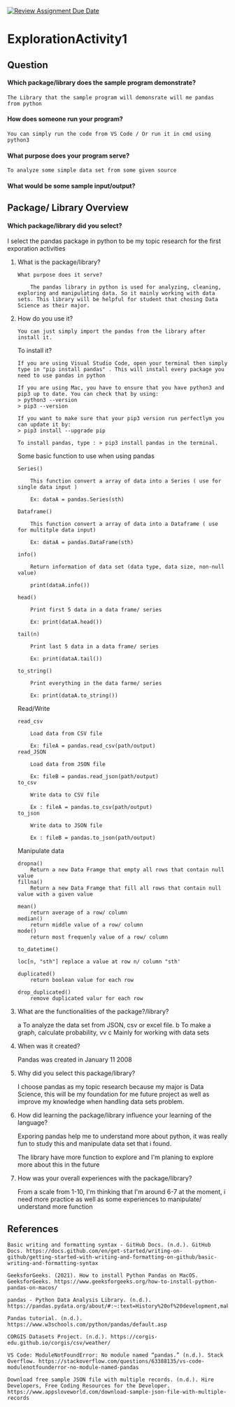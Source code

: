[![Review Assignment Due Date](https://classroom.github.com/assets/deadline-readme-button-24ddc0f5d75046c5622901739e7c5dd533143b0c8e959d652212380cedb1ea36.svg)](https://classroom.github.com/a/oB7VDeFN)
# ExplorationActivity1

## Question
#### Which package/library does the sample program demonstrate?

    The Library that the sample program will demonsrate will me pandas from python

#### How does someone run your program?

    You can simply run the code from VS Code / Or run it in cmd using python3

#### What purpose does your program serve?

    To analyze some simple data set from some given source

#### What would be some sample input/output?


## Package/ Library Overview
#### Which package/library did you select?
I select the pandas package in python to be my topic research for the first exporation activities

1.  What is the package/library?

        What purpose does it serve?

            The pandas library in python is used for analyzing, cleaning, exploring and manipulating data. So it mainly working with data sets. This library will be helpful for student that chosing Data Science as their major.

2.  How do you use it?

        You can just simply import the pandas from the library after install it.

    To install it?

        If you are using Visual Studio Code, open your terminal then simply type in "pip install pandas" . This will install every package you need to use pandas in python

        If you are using Mac, you have to ensure that you have python3 and pip3 up to date. You can check that by using:
        > python3 --version
        > pip3 --version

        If you want to make sure that your pip3 version run perfectlym you can update it by:
        > pip3 install --upgrade pip
    
        To install pandas, type : > pip3 install pandas in the terminal. 
    
    Some basic function to use when using pandas

        Series()
        
            This function convert a array of data into a Series ( use for single data input )

            Ex: dataA = pandas.Series(sth)

        Dataframe()

            This function convert a array of data into a Dataframe ( use for multitple data input)

            Ex: dataA = pandas.DataFrame(sth)

        info()

            Return information of data set (data type, data size, non-null value)

            print(dataA.info())

        head()

            Print first 5 data in a data frame/ series

            Ex: print(dataA.head())

        tail(n)

            Print last 5 data in a data frame/ series

            Ex: print(dataA.tail())

        to_string()

            Print everything in the data farme/ series

            Ex: print(dataA.to_string())


    Read/Write 

        read_csv

            Load data from CSV file

            Ex: fileA = pandas.read_csv(path/output)
        read_JSON

            Load data from JSON file

            Ex: fileB = pandas.read_json(path/output)
        to_csv 

            Write data to CSV file

            Ex : fileA = pandas.to_csv(path/output)
        to_json

            Write data to JSON file

            Ex : fileB = pandas.to_json(path/output)

    Manipulate data

        dropna()
            Return a new Data Framge that empty all rows that contain null value
        fillna()
            Return a new Data Framge that fill all rows that contain null value with a given value
        
        mean()
            return average of a row/ column
        median()
            return middle value of a row/ column
        mode()
            return most frequenly value of a row/ column

        to_datetime()
        
        loc[n, "sth"] replace a value at row n/ column "sth'

        duplicated() 
            return boolean value for each row
        
        drop_duplicated()
            remove duplicated valur for each row



3.  What are the functionalities of the package?/library?

    a  To analyze the data set from JSON, csv or excel file. 
    b  To make a graph, calculate probability, vv
    c  Mainly for working with data sets

4.  When was it created?

    Pandas was created in January 11 2008

5.  Why did you select this package/library?

    I choose pandas as my topic research because my major is Data Science, this will be my foundation for me future project as well as improve my knowledge when handling data sets problem.

6.  How did learning the package/library influence your learning of the language?

    Exporing pandas help me to understand more about python, it was really fun to study this and manipulate data set that i found.

    The library have more function to explore and I'm planing to explore more about this in the future


7.  How was your overall experiences with the package/library?

    From a scale from 1-10, I'm thinking that I'm around 6-7 at the moment, i need more practice as well as some experiences to manipulate/ understand more function

## References
    Basic writing and formatting syntax - GitHub Docs. (n.d.). GitHub Docs. https://docs.github.com/en/get-started/writing-on-github/getting-started-with-writing-and-formatting-on-github/basic-writing-and-formatting-syntax

    GeeksforGeeks. (2021). How to install Python Pandas on MacOS. GeeksforGeeks. https://www.geeksforgeeks.org/how-to-install-python-pandas-on-macos/

    pandas - Python Data Analysis Library. (n.d.). https://pandas.pydata.org/about/#:~:text=History%20of%20development,make%20open%20source%20pandas%20possible.

    Pandas tutorial. (n.d.). https://www.w3schools.com/python/pandas/default.asp

    CORGIS Datasets Project. (n.d.). https://corgis-edu.github.io/corgis/csv/weather/

    VS Code: ModuleNotFoundError: No module named “pandas.” (n.d.). Stack Overflow. https://stackoverflow.com/questions/63388135/vs-code-modulenotfounderror-no-module-named-pandas

    Download free sample JSON file with multiple records. (n.d.). Hire Developers, Free Coding Resources for the Developer. https://www.appsloveworld.com/download-sample-json-file-with-multiple-records